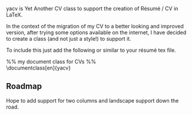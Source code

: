 yacv is Yet Another CV class to support the creation of Résumé / CV in LaTeX.

In the context of the migration of my CV to a better looking and improved version, 
after trying some options available on the internet, I have decided to create a class (and not just a style!) 
to support it.

To include this just add the following or similar to your résumé tex file.

%% my document class for CVs %%<BR>
\documentclass[en]{yacv}


Roadmap
---------
Hope to add support for two columns and landscape support down the road.

